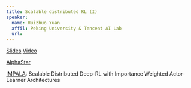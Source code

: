 ```yaml
---
title: Scalable distributed RL (I)
speaker:
  name: Huizhuo Yuan
  affil: Peking University & Tencent AI Lab
  url: 
---
```


[Slides](/static/files/SP19-Slides/RL_tutorials2019-0225huizhuo_final.pdf)
[Video](https://youtu.be/23LLgqn_Up4)

[AlphaStar](https://deepmind.com/blog/alphastar-mastering-real-time-strategy-game-starcraft-ii/)

[IMPALA](https://arxiv.org/pdf/1802.01561.pdf): Scalable Distributed Deep-RL with Importance Weighted Actor-Learner Architectures